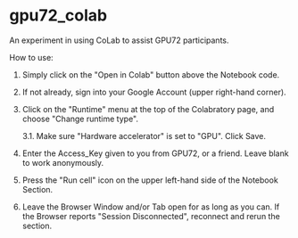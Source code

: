 # gpu72_colab

An experiment in using CoLab to assist GPU72 participants.

How to use:

   1. Simply click on the "Open in Colab" button above the Notebook code.

   2. If not already, sign into your Google Account (upper right-hand corner).
   
   3. Click on the "Runtime" menu at the top of the Colabratory page, and choose "Change runtime type".
   
      3.1. Make sure "Hardware accelerator" is set to "GPU".  Click Save.

   4. Enter the Access_Key given to you from GPU72, or a friend.  Leave blank to work anonymously.
   
   5. Press the "Run cell" icon on the upper left-hand side of the Notebook Section.
   
   6. Leave the Browser Window and/or Tab open for as long as you can.  If the Browser reports "Session Disconnected", reconnect and rerun the section.
